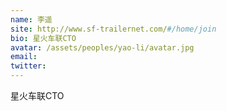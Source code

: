 ```yaml
---
name: 李遥
site: http://www.sf-trailernet.com/#/home/join
bio: 星火车联CTO
avatar: /assets/peoples/yao-li/avatar.jpg
email: 
twitter: 
---
```

星火车联CTO
